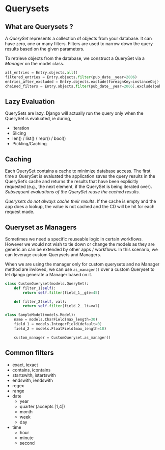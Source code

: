 # Querysets

## What are Querysets ?

A *QuerySet* represents a collection of objects from your database. It can have zero, one or many filters. Filters are used to narrow down the query results based on the given parameters. 

To retrieve objects from the database, we construct a QuerySet via a *Manager* on the model class.


```python
all_entries = Entry.objects.all()
filtered_entries = Entry.objects.filter(pub_date__year=2006)
entries_after_excluded = Entry.objects.exclude(foreignKey=instanceObj)
chained_filters = Entry.objects.filter(pub_date__year=2006).exclude(pub_date__gte=datetime.date.today()
```

## Lazy Evaluation

QuerySets are lazy. Django will actually run the query only when the QuerySet is evaluated, ie during,

- Iteration
- Slicing
- len() / list() / repr() / bool()
- Pickling/Caching

## Caching

Each QuerySet contains a cache to minimize database access. The first time a QuerySet is evaluated the application saves the query results in the QuerySet’s cache and returns the results that have been explicitly requested (e.g., the next element, if the QuerySet is being iterated over). *Subsequent evaluations of the QuerySet reuse the cached results.*

*Querysets do not always cache their results*. If the cache is empty and the app does a lookup, the value is not cached and the CD will be hit for each request made.


## Queryset as Managers

Sometimes we need a specific reuseable logic in certain workflows. However we would not wish to tie down or change the models as they are generic an can be extended by other apps / workflows. In this scenario, we can leverage custom Querysets and Managers.

When we are using the manager only for custom querysets and no Manager method are invloved, we can use `as_manager()` over a custom Queryset to let django generate a Manager based on it.

```python
class CustomQueryset(models.QuerySet):
    def filter_1(self):
        return self.filter(field_1__gte=45)

    def filter_2(self, val):
        return self.filter(field_2__lt=val)

class SampleModel(models.Model):
    name = models.CharField(max_length=30)
    field_1 = models.IntegerField(default=0)
    field_2 = models.FloatField(max_length=10)

    custom_manager = CustomQueryset.as_manager()
```

## Common filters

- exact, iexact
- contains, icontains
- startswith, istartswith
- endswith, iendswith
- regex
- range
- date
  - year
  - quarter (accepts [1,4])
  - month
  - week
  - day
- time
  - hour
  - minute
  - second
